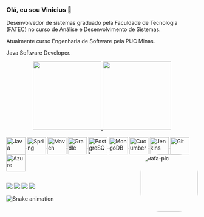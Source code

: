 ### Olá, eu sou Vinicius 👋
Desenvolvedor de sistemas graduado pela Faculdade de Tecnologia (FATEC) no curso de Análise e Desenvolvimento de Sistemas.

Atualmente curso Engenharia de Software pela PUC Minas.

Java Software Developer.

<div align="center">
  <a href="https://github.com/drextar">
  <img height="180em" src="https://github-readme-stats.vercel.app/api?username=drextar&show_icons=true&theme=tokyonight&include_all_commits=true&count_private=true"/>
  <img height="180em" src="https://github-readme-stats.vercel.app/api/top-langs/?username=drextar&layout=compact&langs_count=7&theme=tokyonight"/>
</div>
  
  <div style="display: inline_block"><br>
  <img align="center" alt="Java" height="45" width="50" src="https://cdn.jsdelivr.net/gh/devicons/devicon/icons/java/java-original.svg">
  <img align="center" alt="Spring" height="45" width="50" src="https://cdn.jsdelivr.net/gh/devicons/devicon/icons/spring/spring-original.svg">
  <img align="center" alt="Maven" height="45" width="50" src="https://cdn.jsdelivr.net/gh/devicons/devicon/icons/apache/apache-original.svg">
  <img align="center" alt="Gradle" height="45" width="50" src="https://cdn.jsdelivr.net/gh/devicons/devicon/icons/gradle/gradle-plain.svg">
  <img align="center" alt="PostgreSQL" height="45" width="50" src="https://cdn.jsdelivr.net/gh/devicons/devicon/icons/postgresql/postgresql-original.svg">
  <img align="center" alt="MongoDB" height="45" width="50" src="https://cdn.jsdelivr.net/gh/devicons/devicon/icons/mongodb/mongodb-original-wordmark.svg">
  <img align="center" alt="Cucumber" height="45" width="50" src="https://cdn.jsdelivr.net/gh/devicons/devicon/icons/cucumber/cucumber-plain.svg">
  <img align="center" alt="Jenkins" height="45" width="50" src="https://cdn.jsdelivr.net/gh/devicons/devicon/icons/jenkins/jenkins-original.svg">
  <img align="center" alt="Git" height="45" width="50" src="https://cdn.jsdelivr.net/gh/devicons/devicon/icons/git/git-original.svg">
  <img align="center" alt="Azure" height="45" width="50" src="https://cdn.jsdelivr.net/gh/devicons/devicon/icons/azure/azure-original.svg">
  
  <img align="right" alt="Rafa-pic" height="150" style="border-radius:50px;" src="https://i.ibb.co/5MZZ2kW/picture-Profile-Cartoon.png?width=676&height=676">
</div>
  
  ##
  
<div> 
  <a href="https://www.linkedin.com/in/vchiarotti" target="_blank"><img src="https://img.shields.io/badge/-LinkedIn-%230077B5?style=for-the-badge&logo=linkedin&logoColor=white" target="_blank"></a>
 	<a href="https://www.twitch.tv/zdrextar" target="_blank"><img src="https://img.shields.io/badge/Twitch-9146FF?style=for-the-badge&logo=twitch&logoColor=white" target="_blank"></a>
  <a href = "mailto:vinicius.chiarotti@outlook.com"><img src="https://img.shields.io/badge/Microsoft_Outlook-0078D4?style=for-the-badge&logo=microsoft-outlook&logoColor=white" target="_blank"></a>
  <a href="https://steamcommunity.com/profiles/76561198287907265/" target="_blank"><img src="https://img.shields.io/badge/Steam-000000?style=for-the-badge&logo=steam&logoColor=white" target="_blank"></a> 
 
  ![Snake animation](https://github.com/drextar/drextar/blob/output/github-contribution-grid-snake.svg)
  
</div>
